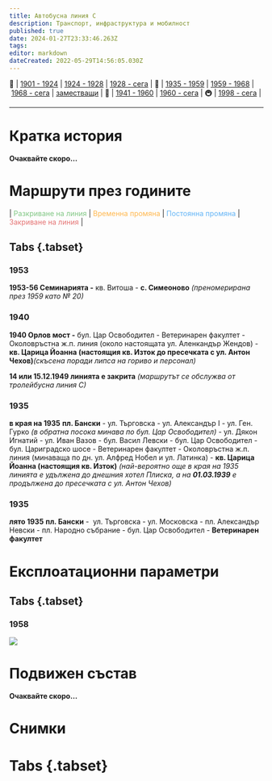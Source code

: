 ```yaml
---
title: Автобусна линия С
description: Транспорт, инфраструктура и мобилност
published: true
date: 2024-01-27T23:33:46.263Z
tags: 
editor: markdown
dateCreated: 2022-05-29T14:56:05.030Z
---
```


🚋 | [1901 - 1924](/bg/public-transport/tram-routes-1901-1924) | [1924 - 1928](/bg/public-transport/tram-routes-1924-1928) | [1928 - сега](/bg/public-transport/tram-routes-1928-sega) | 🚌 | [1935 - 1959](/bg/public-transport/bus-routes-1935-1959) | [1959 - 1968](/bg/public-transport/bus-routes-1959-1968) | [1968 - сега](/bg/public-transport/bus-routes-1968-sega) | [заместващи](/bg/public-transport/bus-routes-replacement-services) | 🚎 | [1941 - 1960](/bg/public-transport/trolleybus-routes-1941-1960) | [1960 - сега](/bg/public-transport/trolleybus-routes-1960-sega) | 🚇 | [1998 - сега](/bg/public-transport/metro-routes) |

---

# Кратка история

**Очаквайте скоро…**


# Маршрути през годините
| <span style="color:#81C784">Разкриване на линия</span> | <span style="color:#FFB74D">Временна промяна</span> | <span style="color:#64B5F6">Постоянна промяна</span> | <span style="color:#E57373">Закриване на линия</span> |


## Tabs {.tabset}

### 1953
**1953-56 Семинарията -** кв. Витоша - **с. Симеоново** *(преномерирана през 1959 като № 20)*



### 1940
**1940 Орлов мост -** бул. Цар Освободител - Ветеринарен факултет - Околовръстна ж.п. линия (около настоящата ул. Аленкандър Жендов) - **кв. Царица Йоанна (настоящия кв. Изток до пресечката с ул. Антон Чехов)***(скъсена поради липса на гориво и персонал)*

**14 или 15.12.1949 линията е закрита** *(маршрутът се обслужва от тролейбусна линия С)*

### 1935
**в края на 1935** **пл. Бански** - ул. Търговска - ул. Александър І - ул. Ген. Гурко *(в обратна посока минава по бул. Цар Освободител)* \- ул. Дякон Игнатий - ул. Иван Вазов - бул. Васил Левски - бул. Цар Освободител - бул. Цариградско шосе - Ветеринарен факултет - Околовръстна ж.п. линия (минаваща по дн. ул. Алфред Нобел и ул. Латинка) - **кв. Царица Йоанна (настоящия кв. Изток)** *(най-вероятно още в края на 1935 линията е удължена до днешния хотел Плиска, а на **01.03.1939** е продължена до пресечката с ул. Антон Чехов)*

### 1935
**лято 1935** **пл. Бански** -  ул. Търговска - ул. Московска - пл. Александър Невски - пл. Народно събрание - бул. Цар Освободител - **Ветеринарен факултет**



# Експлоатационни параметри

## Tabs {.tabset}
### 1958
<img src="http://46.10.181.183:1518/trinmo/literature/1958-patevoditel/1958-line%d0%a1.jpg">

# **Подвижен състав**

**Очаквайте скоро…**

# Снимки
  
# Tabs {.tabset}
